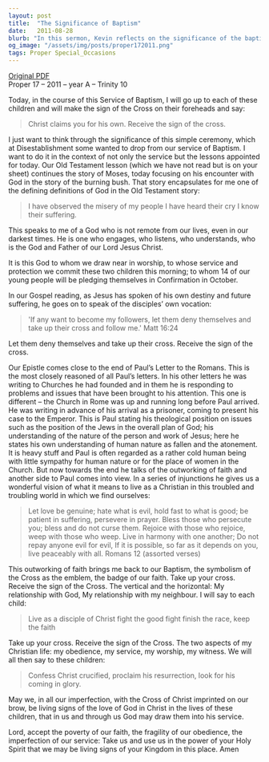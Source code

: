 ```yaml
---
layout: post
title:  "The Significance of Baptism"
date:   2011-08-28
blurb: "In this sermon, Kevin reflects on the significance of the baptism ceremony, particularly the act of marking the sign of the cross on the children's foreheads. He connects this ritual to the broader themes of God's presence in times of suffering, as exemplified by the story of Moses and the burning bush. The sermon also discusses the Christian life of obedience and service, as well as the importance of living as a witness to God's love through the symbolism of the cross."
og_image: "/assets/img/posts/proper172011.png"
tags: Proper Special_Occasions
---
```

[Original PDF](/assets/pdf/proper172011.pdf)    
Proper 17 – 2011 – year A – Trinity 10

Today, in the course of this Service of Baptism, I will go up to each of these children and will make the sign of the Cross on their foreheads and say:

> Christ claims you for his own.
> Receive the sign of the cross.

I just want to think through the significance of this simple ceremony, which at Disestablishment some wanted to drop from our service of Baptism. I want to do it in the context of not only the service but the lessons appointed for today. Our Old Testament lesson (which we have not read but is on your sheet) continues the story of Moses, today focusing on his encounter with God in the story of the burning bush. That story encapsulates for me one of the defining definitions of God in the Old Testament story:

> I have observed the misery of my people
> I have heard their cry
> I know their suffering.

This speaks to me of a God who is not remote from our lives, even in our darkest times. He is one who engages, who listens, who understands, who is the God and Father of our Lord Jesus Christ.

It is this God to whom we draw near in worship, to whose service and protection we commit these two children this morning; to whom 14 of our young people will be pledging themselves in Confirmation in October.

In our Gospel reading, as Jesus has spoken of his own destiny and future suffering, he goes on to speak of the disciples’ own vocation:

> 'If any want to become my followers, let them deny themselves and take up their cross and follow me.' Matt 16:24

Let them deny themselves and take up their cross. Receive the sign of the cross.

Our Epistle comes close to the end of Paul’s Letter to the Romans. This is the most closely reasoned of all Paul’s letters. In his other letters he was writing to Churches he had founded and in them he is responding to problems and issues that have been brought to his attention. This one is different – the Church in Rome was up and running long before Paul arrived. He was writing in advance of his arrival as a prisoner, coming to present his case to the Emperor. This is Paul stating his theological position on issues such as the position of the Jews in the overall plan of God; his understanding of the nature of the person and work of Jesus; here he states his own understanding of human nature as fallen and the atonement. It is heavy stuff and Paul is often regarded as a rather cold human being with little sympathy for human nature or for the place of women in the Church. But now towards the end he talks of the outworking of faith and another side to Paul comes into view. In a series of injunctions he gives us a wonderful vision of what it means to live as a Christian in this troubled and troubling world in which we find ourselves:

> Let love be genuine; hate what is evil, hold fast to what is good; be patient in suffering, persevere in prayer. Bless those who persecute you; bless and do not curse them. Rejoice with those who rejoice, weep with those who weep. Live in harmony with one another; Do not repay anyone evil for evil, If it is possible, so far as it depends on you, live peaceably with all. Romans 12 (assorted verses)

This outworking of faith brings me back to our Baptism, the symbolism of the Cross as the emblem, the badge of our faith. Take up your cross. Receive the sign of the Cross. The vertical and the horizontal: My relationship with God, My relationship with my neighbour. I will say to each child:

> Live as a disciple of Christ
> fight the good fight
> finish the race, keep the faith

Take up your cross. Receive the sign of the Cross. The two aspects of my Christian life: my obedience, my service, my worship, my witness. We will all then say to these children:

> Confess Christ crucified,
> proclaim his resurrection,
> look for his coming in glory.

May we, in all our imperfection, with the Cross of Christ imprinted on our brow, be living signs of the love of God in Christ in the lives of these children, that in us and through us God may draw them into his service.

Lord, accept the poverty of our faith, the fragility of our obedience, the imperfection of our service: Take us and use us in the power of your Holy Spirit that we may be living signs of your Kingdom in this place. Amen
